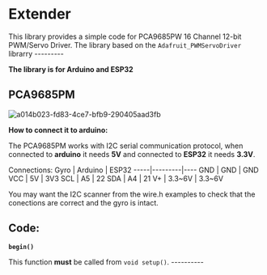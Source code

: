 # Extender

This library provides a simple code for PCA9685PW 16 Channel 12-bit PWM/Servo Driver.
The library based on the `Adafruit_PWMServoDriver` librarry  ---------


**The library is for Arduino and ESP32**

## PCA9685PM

![a014b023-fd83-4ce7-bfb9-290405aad3fb](https://ae01.alicdn.com/kf/S64b630d8040d4b5b90f90b4e7a843e6cX.jpg)

**How to connect it to arduino:**

The PCA9685PM works with I2C serial communication protocol, when connected to **arduino** it needs **5V** and connected to **ESP32** it needs **3.3V**.

Connections:
Gyro | Arduino | ESP32
-----|---------|----
GND  | GND     | GND
VCC  | 5V      | 3V3
SCL  | A5      | 22
SDA  | A4      | 21
V+   | 3.3~6V | 3.3~6V

You may want the I2C scanner from the wire.h examples to check that the conections are correct and the gyro is intact.

## Code:

**`begin()`**


This function **must** be called from `void setup()`. ----------
